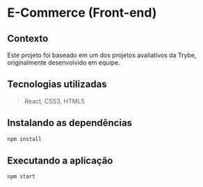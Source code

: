 # E-Commerce (Front-end)

## Contexto

Este projeto foi baseado em um dos projetos avaliativos da Trybe, originalmente desenvolvido em equipe.

## Tecnologias utilizadas
> React, CSS3, HTML5

## Instalando as dependẽncias

```bash
npm install
```

## Executando a aplicação
```bash
npm start
```
